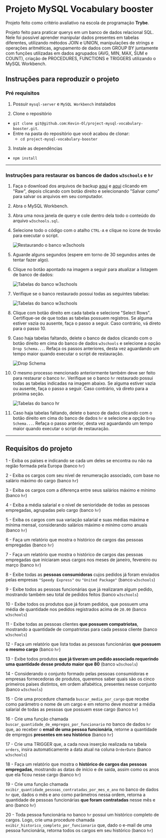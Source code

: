 # Projeto MySQL Vocabulary booster

Projeto feito como critério avaliativo na escola de programação **Trybe**.

Projeto feito para praticar querys em um banco de dados relacional SQL. Nele foi possível aprender manipular dados presentes em tabelas diferentes, utilizando
métodos JOIN e UNION, manipulações de strings e operações aritméticas, agrupamento de dados com GROUP BY juntamente com funções utilizadas em dados agrupados 
(AVG, MIN, MAX, SUM e COUNT), criação de PROCEDURES, FUNCTIONS e TRIGGERS utilizando o MySQL Workbench.

## Instruções para reproduzir o projeto

### Pré requisitos

1. Possuir `mysql-server` e `MySQL Workbench` instalados

2. Clone o repositório
  * `git clone git@github.com:Kevin-Ol/project-mysql-vocabulary-booster.git`.
  * Entre na pasta do repositório que você acabou de clonar:
    * `cd project-mysql-vocabulary-booster`

3. Instale as dependências
  * `npm install`

---

### Instruções para restaurar os bancos de dados `w3schools` e `hr`

1. Faça o download dos arquivos de backup [aqui](w3schools.sql) e [aqui](hr.sql) clicando em "Raw", depois clicando com botão direito e selecionando "Salvar como" para salvar os arquivos em seu computador.

2. Abra o MySQL Workbench.

3. Abra uma nova janela de query e cole dentro dela todo o conteúdo do arquivo `w3schools.sql`.

4. Selecione todo o código com o atalho `CTRL-A` e clique no ícone de trovão para executar o script.

    ![Restaurando o banco w3schools](images/restore_database_1.png)

5. Aguarde alguns segundos (espere em torno de 30 segundos antes de tentar fazer algo).

6. Clique no botão apontado na imagem a seguir para atualizar a listagem de banco de dados:

    ![Tabelas do banco w3schools](images/refresh_databases.png)

7. Verifique se o banco restaurado possui todas as seguintes tabelas:

    ![Tabelas do banco w3schools](images/w3school.png)

8. Clique com botão direito em cada tabela e selecione "Select Rows". Certifique-se de que todas as tabelas possuem registros. Se alguma estiver vazia ou ausente, faça o passo a seguir. Caso contrário, vá direto para o passo 10.

9. Caso haja tabelas faltando, delete o banco de dados clicando com o botão direito em cima do banco de dados `w3schools` e selecione a opção `Drop Schema...`. Refaça os passos anteriores, desta vez aguardando um tempo maior quando executar o script de restauração.

    ![Drop Schema](images/drop_schema.png)

10. O mesmo processo mencionado anteriormente também deve ser feito para restaurar o banco `hr`. Verifique se o banco `hr` restaurado possui todas as tabelas indicadas na imagem abaixo. Se alguma estiver vazia ou ausente, faça o passo a seguir. Caso contrário, vá direto para a próxima seção.

    ![Tabelas do banco hr](images/hr.png)

11. Caso haja tabelas faltando, delete o banco de dados clicando com o botão direito em cima do banco de dados `hr` e selecione a opção `Drop Schema...`. Refaça o passo anterior, desta vez aguardando um tempo maior quando executar o script de restauração.

---

## Requisitos do projeto

1 - Exiba os países e indicando se cada um deles se encontra ou não na região formada pela Europa (banco `hr`)

2 - Exiba os cargos com seu nível de renumeração associado, com base no salário máximo do cargo (banco `hr`)

3 - Exiba os cargos com a diferença entre seus salários máximo e mínimo (banco `hr`)

4 - Exiba a média salarial e o nível de senioridade de todas as pessoas empregadas, agrupadas pelo cargo (banco `hr`)

5 - Exiba os cargos com sua variação salarial e suas médias máxima e mínima mensal, considerando salários máximo e minímo como anuais (banco `hr`)

6 - Faça um relatório que mostra o histórico de cargos das pessoas empregadas (banco `hr`)

7 - Faça um relatório que mostra o histórico de cargos das pessoas empregadas que iniciaram seus cargos nos meses de janeiro, fevereiro ou março (banco `hr`)

8 - Exibe todas as **pessoas consumidoras** cujos pedidos já foram enviados pelas empresas `"Speedy Express"` ou `"United Package"` (banco `w3schools`)

9 - Exibe todos as pessoas funcionárias que já realizaram algum pedido, mostrando também seu total de pedidos feitos (banco `w3schools`)

10 - Exibe todos os produtos que já foram pedidos, que possuem uma média de quantidade nos pedidos registrados acima de `20.00` (banco `w3schools`)

11 - Exibe todas as pessoas clientes **que possuem compatriotas**, mostrando a quantidade de compatriotas para cada pessoa cliente (banco `w3schools`)

12 - Faça um relatório que lista todas as pessoas funcionárias **que possuem o mesmo cargo** (banco `hr`)

13 - Exibe todos produtos **que já tiveram um pedido associado requerindo uma quantidade desse produto maior que 80** (banco `w3schools`)

14 - Considerando o conjunto formado pelas pessoas consumidoras e empresas fornecedoras de produtos, queremos saber quais são os cinco primeiros países distintos, em ordem alfabética, presentes nesse conjunto (banco `w3schools`)

15 - Crie uma procedure chamada `buscar_media_por_cargo` que recebe como parâmetro o nome de um cargo e em retorno deve mostrar a média salarial de todas as pessoas que possuem esse cargo (banco `hr`)

16 - Crie uma função chamada `buscar_quantidade_de_empregos_por_funcionario` no banco de dados `hr` que, ao receber o **email de uma pessoa funcionária**, retorne a quantidade de empregos **presentes em seu histórico** (banco `hr`)

17 - Crie uma TRIGGER que, a cada nova inserção realizada na tabela `orders`, insira automaticamente a data atual na coluna `OrderDate` (banco `w3schools`)

18 - Faça um relatório que mostra o **histórico de cargos das pessoas empregadas**, mostrando as datas de início e de saída, assim como os anos que ela ficou nesse cargo (banco `hr`)

19 - Crie uma função chamada `exibir_quantidade_pessoas_contratadas_por_mes_e_ano` no banco de dados `hr` que, dados o mês e ano como parâmetros nessa ordem, retorna a quantidade de pessoas funcionárias **que foram contratadas** nesse mês e ano (banco `hr`)

20 - Toda pessoa funcionária no banco `hr` possui um histórico completo de cargos. Logo, crie uma procedure chamada `exibir_historico_completo_por_funcionario` que, dado o e-mail de uma pessoa funcionária, retorna todos os cargos em seu histórico (banco `hr`)
